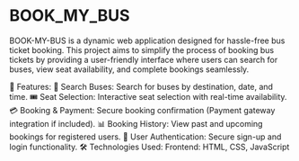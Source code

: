 # BOOK_MY_BUS
BOOK-MY-BUS is a dynamic web application designed for hassle-free bus ticket booking. This project aims to simplify the process of booking bus tickets by providing a user-friendly interface where users can search for buses, view seat availability, and complete bookings seamlessly.

📌 Features:
🚌 Search Buses: Search for buses by destination, date, and time.
🎟️ Seat Selection: Interactive seat selection with real-time availability.
💳 Booking & Payment: Secure booking confirmation (Payment gateway integration if included).
📊 Booking History: View past and upcoming bookings for registered users.
🔐 User Authentication: Secure sign-up and login functionality.
🛠️ Technologies Used:
Frontend: HTML, CSS, JavaScript
